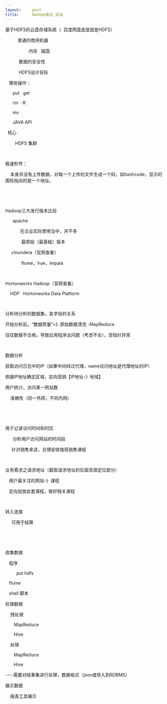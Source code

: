 ```yaml
---
layout:     post
title:      Hadoop笔记 实战
---
```

<div id="article_content" class="article_content clearfix csdn-tracking-statistics" data-pid="blog" data-mod="popu_307" data-dsm="post">
								            <link rel="stylesheet" href="https://csdnimg.cn/release/phoenix/template/css/ck_htmledit_views-f76675cdea.css">
						<div class="htmledit_views" id="content_views">
                <p>基于HDFS的云盘存储系统（  百度网盘底层就是HDFS）</p><p>          普通的商用机器</p><p>                   内存   磁盘</p><p>           数据的安全性</p><p>           HDFS设计目标</p><p>   哪些操作：</p><p>      put   get</p><p>      rm  -R</p><p>      mv</p><p>      JAVA API </p><p>  核心</p><p>        HDFS 集群</p><p>        </p><p>极速秒传：</p><p>    本身并没有上传数据，对每一个上传的文件生成一个码，如hashcode，显示的图标指向的是一个地址。</p><p><br></p><p><br></p><p>Hadoop三大发行版本比较</p><p>      apache</p><p>            在企业实际使用当中，并不多</p><p>             最原始（最基础）版本</p><p>     cloundera（官网查看）</p><p>             flume，hue，impala</p><p> <img src="https://img-blog.csdn.net/2018052213035963" alt=""></p><p>Hortonworks Hadoop（官网查看）</p><p>    HDP   Hortonworks Data Platform</p><p><br></p><p>分析待分析的数据集，各字段的关系</p><p>开始分析前，“数据质量”=》原始数据清洗 -MapReduce</p><p>往往数据不合格，导致应用程序出问题（考虑不全），空指针异常</p><p><br></p><p>数据分析</p><p>获取访问日志中的IP（如果中间经过代理，name访问地址是代理地址的IP）</p><p>依据IP地址确定区域，定向营销【IP地址-》地域】</p><p>用户统计，访问某一网站数</p><p>    准确性（同一外网，不同内网）</p><p><br></p><p><br></p><p>用于记录访问时间和时区</p><p>      分析用户访问网站的时间段</p><p>     针对销售来说，合理安排值班销售课程</p><p><br></p><p>业务需求之请求地址（截取请求地址的后面资源定位部分）</p><p>   用户最关注的网站-》课程</p><p>   定向投放此套课程，做好相关课程</p><p><br></p><p>转入连接</p><p>     可用于结算</p><p><br></p><p><br></p><p>收集数据</p><p>   程序</p><p>         put hdfs</p><p>   flume</p><p>   shell 脚本</p><p>处理数据</p><p>    预处理</p><p>       MapReduce</p><p>       Hive </p><p>    处理</p><p>       MapReduce</p><p>       Hive</p><p>----需要对结果集进行处理，数据格式（json或导入到RDBMS）</p><p>展示数据</p><p>    报表工具展示</p><p>         </p><p><br></p><p><br></p><p><br></p><p><br></p><p><br></p><p><br></p><p><br></p><p><br></p><p><br></p><p><br></p><p><br></p><p><br></p>            </div>
                </div>